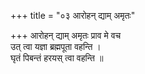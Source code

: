 +++
title = "०३ आरोहन् द्याम् अमृतः"

+++
आरोहन् द्याम् अमृतः प्राव मे वच  
उत् त्वा यज्ञा ब्रह्मपूता वहन्ति ।  
घृतं पिबन्तं हरयस् त्वा वहन्ति ॥